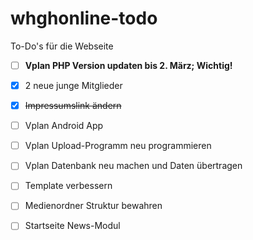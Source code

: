 # whghonline-todo
To-Do's für die Webseite

- [ ] **Vplan PHP Version updaten bis 2. März; Wichtig!**
- [x] 2 neue junge Mitglieder
- [x] ~~Impressumslink ändern~~
- [ ] Vplan Android App
- [ ] Vplan Upload-Programm neu programmieren
- [ ] Vplan Datenbank neu machen und Daten übertragen


- [ ] Template verbessern
- [ ] Medienordner Struktur bewahren
- [ ] Startseite News-Modul
